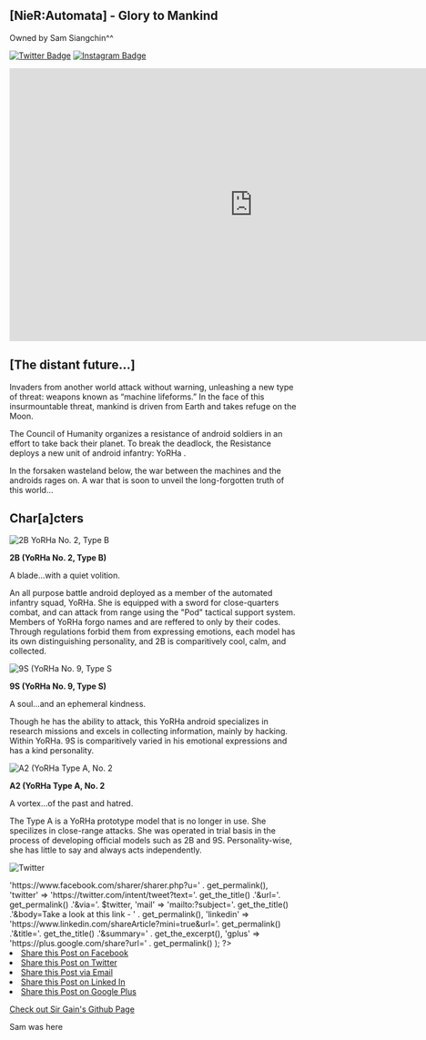 ## **[NieR:Automata] - Glory to Mankind** 
Owned by Sam Siangchin^^     

[![Twitter Badge](https://img.shields.io/badge/-@siangchinsam-00acee?style=flat-square&logo=Twitter&logoColor=white)](https://twitter.com/siangchinsam)
[![Instagram Badge](https://img.shields.io/badge/-@siangchinsam-e4405f?style=flat-square&logo=Instagram&logoColor=white)](https://www.instagram.com/siangchinsam/)


<iframe width="853" height="480" src="https://www.youtube.com/embed/mOQwMLWEJrg" title="YouTube video player" frameborder="0" allow="accelerometer; autoplay; clipboard-write; encrypted-media; gyroscope; picture-in-picture" allowfullscreen></iframe>


## **[The distant future…]**

 Invaders from another world attack without warning, unleashing a new type of threat: weapons known as “machine lifeforms.” In the face of this insurmountable threat, mankind is driven from Earth and takes refuge on the Moon.

 The Council of Humanity organizes a resistance of android soldiers in an effort to take back their planet. To break the deadlock, the Resistance deploys a new unit of android infantry: YoRHa .

 In the forsaken wasteland below, the war between the machines and the androids rages on. A war that is soon to unveil the long-forgotten truth of this world...


## Char[a]cters

 ![2B YoRHa No. 2, Type B](https://venturebeat.com/wp-content/uploads/2017/08/nierautomata-1280-1-1488398963732_1280w.jpg?fit=750%2C422&strip=all)
                                                                                                                        
**2B (YoRHa No. 2, Type B)**

 A blade...with a quiet volition.
 
An all purpose battle android deployed as a member of the automated infantry squad, YoRHa. She is equipped with a sword for close-quarters combat, and can attack from range using the "Pod" tactical support system. Members of YoRHa forgo names and are reffered to only by their codes. Through regulations forbid them from expressing emotions, each model has its own distinguishing personality, and 2B is comparitively cool, calm, and collected.






 ![9S (YoRHa No. 9, Type S](https://www.platinumgames.com/wp-content/uploads/2016/03/9S.jpg)

 **9S (YoRHa No. 9, Type S)**

 A soul...and an ephemeral kindness.
 
Though he has the ability to attack, this YoRHa android specializes in research missions and excels in collecting information, mainly by hacking. Within YoRHa. 9S is comparitively varied in his emotional expressions and has a kind personality.



![A2 (YoRHa Type A, No. 2](https://www.platinumgames.com/wp-content/uploads/2016/03/A2-1.jpg)

**A2 (YoRHa Type A, No. 2**

 A vortex...of the past and hatred.
 
The Type A is a YoRHa prototype model that is no longer in use. She specilizes in close-range attacks. She was operated in trial basis in the process of developing official models such as 2B and 9S. Personality-wise, she has little to say and always acts independently.  



![Twitter](https://img.shields.io/badge/<samsiangchin>-%231DA1F2.svg?style=for-the-badge&logo=Twitter&logoColor=white/https://twitter.com/siangchinsam)



<?php
    // Get access to $post object
    global $post;
    
    // Get twitter handle
    $twitter = get_field('twitter', 'options');
    
    // define links
    $links = array(
        'facebook' => 'https://www.facebook.com/sharer/sharer.php?u=' . get_permalink(),
        'twitter'  => 'https://twitter.com/intent/tweet?text='. get_the_title() .'&url='. get_permalink() .'&via='. $twitter,
        'mail'     => 'mailto:?subject='. get_the_title() .'&body=Take a look at this link - ' . get_permalink(),
        'linkedin' => 'https://www.linkedin.com/shareArticle?mini=true&url='. get_permalink() .'&title='. get_the_title() .'&summary=' . get_the_excerpt(),
        'gplus'    => 'https://plus.google.com/share?url=' . get_permalink()
    );
?>

<nav class="share" role="menu" aria-label="Share Links">
    <li class="share__item">
        <a href="<?php echo $links['facebook']; ?>" class="share__link"><span class="icon icon--xlarge icon--social-fb"></span><span class="is-hidden">Share this Post on Facebook</span></a>
    </li>
    <li class="share__item">
        <a href="<?php echo $links['twitter']; ?>" class="share__link"><span class="icon icon--xlarge icon--social-tw"></span><span class="is-hidden">Share this Post on Twitter</span></a>
    </li>
    <li class="share__item">
        <a href="<?php echo $links['mail']; ?>" class="share__link"><span class="icon icon--xlarge icon--social-mail"></span><span class="is-hidden">Share this Post via Email</span></a>
    </li>
    <li class="share__item">
        <a href="<?php echo $links['linkedin']; ?>" class="share__link"><span class="icon icon--xlarge icon--social-li"></span><span class="is-hidden">Share this Post on Linked In</span></a>
    </li>
    <li class="share__item">
        <a href="<?php echo $links['gplus']; ?>" class="share__link"><span class="icon icon--xlarge icon--social-gp"></span><span class="is-hidden">Share this Post on Google Plus</span></a>
    </li>
</nav>  
  
  
  
 [Check out Sir Gain's Github Page](https://641n.github.io/)

 Sam was here
